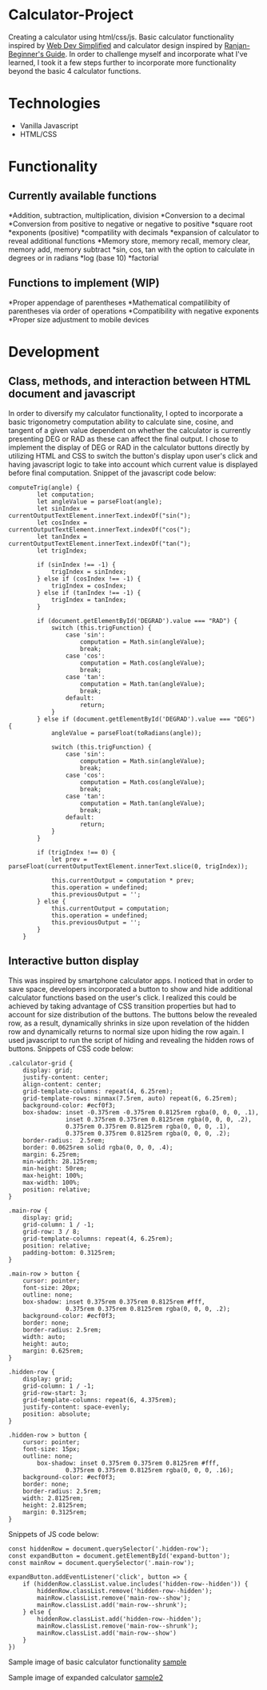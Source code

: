 # Calculator-Project
Creating a calculator using html/css/js. Basic calculator functionality inspired by [Web Dev Simplified](https://www.youtube.com/watch?v=j59qQ7YWLxw&ab_channel=WebDevSimplified) and calculator design inspired by [Ranjan-Beginner's Guide](https://www.youtube.com/watch?v=1jAEyP9a1hg&ab_channel=Ranjan-Beginner%27sGuide). In order to challenge myself and incorporate what I've learned, I took it a few steps further to incorporate more functionality beyond the basic 4 calculator functions. 

# Technologies
* Vanilla Javascript
* HTML/CSS

# Functionality
## Currently available functions
*Addition, subtraction, multiplication, division
*Conversion to a decimal
*Conversion from positive to negative or negative to positive
*square root
*exponents (positive)
*compatility with decimals
*expansion of calculator to reveal additional functions
*Memory store, memory recall, memory clear, memory add, memory subtract
*sin, cos, tan with the option to calculate in degrees or in radians
*log (base 10)
*factorial

## Functions to implement (WIP)
*Proper appendage of parentheses 
*Mathematical compatilibity of parentheses via order of operations
*Compatibility with negative exponents
*Proper size adjustment to mobile devices

# Development
## Class, methods, and interaction between HTML document and javascript
In order to diversify my calculator functionality, I opted to incorporate a basic trigonometry computation ability to calculate sine, cosine, and tangent of a given value dependent on whether the calculator is currently presenting DEG or RAD as these can affect the final output. I chose to implement the display of DEG or RAD in the calculator buttons directly by utilizing HTML and CSS to switch the button's display upon user's click and having javascript logic to take into account which current value is displayed before final computation. Snippet of the javascript code below:

```
computeTrig(angle) {
        let computation;
        let angleValue = parseFloat(angle);
        let sinIndex = currentOutputTextElement.innerText.indexOf("sin(");
        let cosIndex = currentOutputTextElement.innerText.indexOf("cos(");
        let tanIndex = currentOutputTextElement.innerText.indexOf("tan(");
        let trigIndex;

        if (sinIndex !== -1) {
            trigIndex = sinIndex;
        } else if (cosIndex !== -1) {
            trigIndex = cosIndex;
        } else if (tanIndex !== -1) {
            trigIndex = tanIndex;
        }

        if (document.getElementById('DEGRAD').value === "RAD") {
            switch (this.trigFunction) {
                case 'sin':
                    computation = Math.sin(angleValue);
                    break;
                case 'cos':
                    computation = Math.cos(angleValue);
                    break;
                case 'tan':
                    computation = Math.tan(angleValue);
                    break;
                default:
                    return;
            }
        } else if (document.getElementById('DEGRAD').value === "DEG") {
            angleValue = parseFloat(toRadians(angle));

            switch (this.trigFunction) {
                case 'sin':
                    computation = Math.sin(angleValue);
                    break;
                case 'cos':
                    computation = Math.cos(angleValue);
                    break;
                case 'tan':
                    computation = Math.tan(angleValue);
                    break;
                default:
                    return;
            }
        }

        if (trigIndex !== 0) {
            let prev = parseFloat(currentOutputTextElement.innerText.slice(0, trigIndex));

            this.currentOutput = computation * prev;
            this.operation = undefined;
            this.previousOutput = '';
        } else {
            this.currentOutput = computation;
            this.operation = undefined;
            this.previousOutput = '';
        }
    }
```

## Interactive button display
This was inspired by smartphone calculator apps. I noticed that in order to save space, developers incorporated a button to show and hide additional calculator functions based on the user's click. I realized this could be achieved by taking advantage of CSS transition properties but had to account for size distribution of the buttons. The buttons below the revealed row, as a result, dynamically shrinks in size upon revelation of the hidden row and dynamically returns to normal size upon hiding the row again. I used javascript to run the script of hiding and revealing the hidden rows of buttons.
Snippets of CSS code below:
```
.calculator-grid {
    display: grid;
    justify-content: center;
    align-content: center;
    grid-template-columns: repeat(4, 6.25rem);
    grid-template-rows: minmax(7.5rem, auto) repeat(6, 6.25rem);
    background-color: #ecf0f3;
    box-shadow: inset -0.375rem -0.375rem 0.8125rem rgba(0, 0, 0, .1),
                inset 0.375rem 0.375rem 0.8125rem rgba(0, 0, 0, .2),
                0.375rem 0.375rem 0.8125rem rgba(0, 0, 0, .1),
                0.375rem 0.375rem 0.8125rem rgba(0, 0, 0, .2);
    border-radius:  2.5rem;
    border: 0.0625rem solid rgba(0, 0, 0, .4);
    margin: 6.25rem;
    min-width: 28.125rem;
    min-height: 50rem;
    max-height: 100%;
    max-width: 100%;
    position: relative;
}

.main-row {
    display: grid;
    grid-column: 1 / -1;
    grid-row: 3 / 8;
    grid-template-columns: repeat(4, 6.25rem);
    position: relative;
    padding-bottom: 0.3125rem;
}

.main-row > button {
    cursor: pointer;
    font-size: 20px;
    outline: none;
    box-shadow: inset 0.375rem 0.375rem 0.8125rem #fff,
                0.375rem 0.375rem 0.8125rem rgba(0, 0, 0, .2);
    background-color: #ecf0f3;
    border: none;
    border-radius: 2.5rem;
    width: auto;
    height: auto;
    margin: 0.625rem;
}

.hidden-row {
    display: grid;
    grid-column: 1 / -1;
    grid-row-start: 3;
    grid-template-columns: repeat(6, 4.375rem);
    justify-content: space-evenly;
    position: absolute;
}

.hidden-row > button {
    cursor: pointer;
    font-size: 15px;
    outline: none;
        box-shadow: inset 0.375rem 0.375rem 0.8125rem #fff,
                0.375rem 0.375rem 0.8125rem rgba(0, 0, 0, .16);
    background-color: #ecf0f3;
    border: none;
    border-radius: 2.5rem;
    width: 2.8125rem;
    height: 2.8125rem;
    margin: 0.3125rem;
}
```

Snippets of JS code below:
```
const hiddenRow = document.querySelector('.hidden-row');
const expandButton = document.getElementById('expand-button');
const mainRow = document.querySelector('.main-row');

expandButton.addEventListener('click', button => {
    if (hiddenRow.classList.value.includes('hidden-row--hidden')) {
        hiddenRow.classList.remove('hidden-row--hidden');
        mainRow.classList.remove('main-row--show');
        mainRow.classList.add('main-row--shrunk');
    } else {
        hiddenRow.classList.add('hidden-row--hidden');
        mainRow.classList.remove('main-row--shrunk');
        mainRow.classList.add('main-row--show')
    }
})
```

Sample image of basic calculator functionality
[sample](/sample1.PNG)

Sample image of expanded calculator
[sample2](/sample2.PNG)